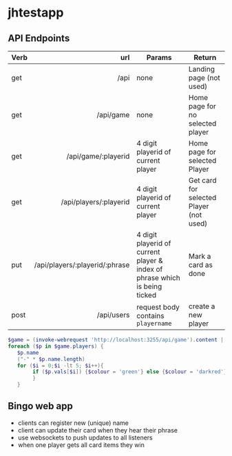 # jhtestapp

## API Endpoints

| Verb | url  | Params  |  Return |
|---|--:|---|---|
| get  |/api   | none  | Landing page (not used) | 
| get  |/api/game   | none  |  Home page for no selected player |
| get  | /api/game/:playerid   | 4 digit playerid of current player   | Home page for selected Player |
| get  | /api/players/:playerid   |4 digit playerid of current player   |  Get card for selected Player (not used) |
| put  | /api/players/:playerid/:phrase   | 4 digit playerid of current player & index of phrase which is being ticked  | Mark a card as done |
| post  | /api/users  | request body contains `playername`  | create a new player |

 ``` powershell
$game = (invoke-webrequest 'http://localhost:3255/api/game').content | convertfrom-json
foreach ($p in $game.players) {
    $p.name                                                    
    ("-" * $p.name.length)                                     
    for ($i = 0;$i -lt 5; $i++){                              
         if ($p.vals[$i]) {$colour = 'green'} else {$colour = 'darkred'}   write-host -ForegroundColor $colour  $p.card[$i]    
         }
    }         
 ```

## Bingo web app
- clients can register new (unique) name
- client can update their card when they hear their phrase
- use websockets to push updates to all listeners
- when one player gets all card items they win

